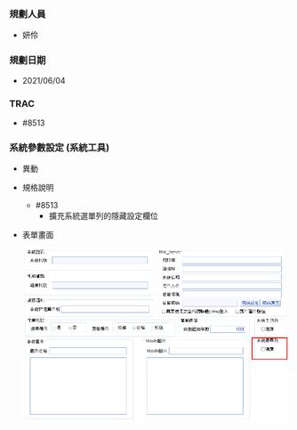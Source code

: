 ### <div id="user">規劃人員</div>
* 妍伶

### <div id="updatedate">規劃日期</div>
* 2021/06/04

### <div id="trac">TRAC</div>
* #8513

### <div id="sys_param">系統參數設定 <path>(系統工具)</path></div>
* 異動
* 規格說明
    * #8513
        * 擴充系統選單列的隱藏設定欄位

* 表單畫面

    ![系統參數設定]

[系統參數設定]:attachment/sysparam.png "系統參數設定"
